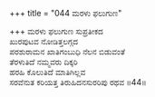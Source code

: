 +++
title = "044 ಮರಳು ಫಲುಗುಣ"

+++
ಮರಳು ಫಲುಗುಣ ಸುಪ್ರತೀಕದ  
ಖುರಪುಟವ ನೋಡಿತ್ತಲಗ್ಗದ  
ಪರಶುರಾಮನ ಖಾತಿಗಂಬುಧಿ ನೆಲನ ಬಿಡುವಂತೆ  
ತೆರಳುತಿದೆ ನಮ್ಮವರು ದಿಕ್ಕರಿ  
ಹರಹಿ ಕೊಲುತಿದೆ ಮಾತಿಗಿಲ್ಲವ  
ಸರವೆನುತ ಕರಿಯತ್ತ ತಿರುಹಿದನಸುರರಿಪು ರಥವ    ॥44॥